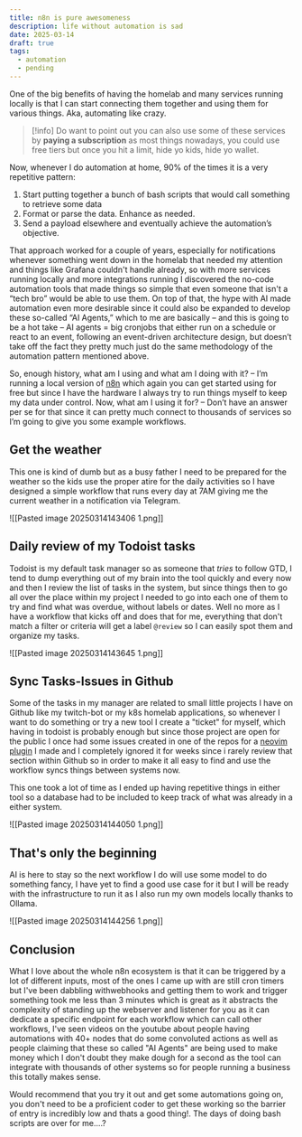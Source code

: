 ```yaml
---
title: n8n is pure awesomeness
description: life without automation is sad
date: 2025-03-14
draft: true
tags:
  - automation
  - pending
---
```

One of the big benefits of having the homelab and many services running locally is that I can start connecting them together and using them for various things. Aka, automating like crazy.

> [!info] Do want to point out you can also use some of these services by **paying a subscription** as most things nowadays, you could use free tiers but once you hit a limit, hide yo kids, hide yo wallet.

Now, whenever I do automation at home, 90% of the times it is a very repetitive pattern:
1. Start putting together a bunch of bash scripts that would call something to retrieve some data
2. Format or parse the data. Enhance as needed. 
3. Send a payload elsewhere and eventually achieve the automation’s objective.

That approach worked for a couple of years, especially for notifications whenever something went down in the homelab that needed my attention and things like Grafana couldn't handle already, so with more services running locally and more integrations running I discovered the no-code automation tools that made things so simple that even someone that isn't a “tech bro” would be able to use them. On top of that, the hype with AI made automation even more desirable since it could also be expanded to develop these so-called “AI Agents,” which to me are basically – and this is going to be a hot take – AI agents = big cronjobs that either run on a schedule or react to an event, following an event-driven architecture design, but doesn’t take off the fact they pretty much just do the same methodology of the automation pattern mentioned above.

So, enough history, what am I using and what am I doing with it? – I’m running a local version of [n8n](https://n8n.io/) which again you can get started using for free but since I have the hardware I always try to run things myself to keep my data under control. Now, what am I using it for? – Don’t have an answer per se for that since it can pretty much connect to thousands of services so I’m going to give you some example workflows.
️
## Get the weather
This one is kind of dumb but as a busy father I need to be prepared for the weather so the kids use the proper atire for the daily activities so I have designed a simple workflow that runs every day at 7AM giving me the current weather in a notification via Telegram.

![[Pasted image 20250314143406 1.png]]

## Daily review of my Todoist tasks
Todoist is my default task manager so as someone that *tries* to follow GTD, I tend to dump everything out of my brain into the tool quickly and every now and then I review the list of tasks in the system, but since things then to go all over the place within my project I needed to go into each one of them to try and find what was overdue, without labels or dates. Well no more as I have a workflow that kicks off and does that for me, everything that don't match a filter or criteria will get a label `@review` so I can easily spot them and organize my tasks.

![[Pasted image 20250314143645 1.png]]

## Sync Tasks-Issues in Github
Some of the tasks in my manager are related to small little projects I have on Github like my twitch-bot or my k8s homelab applications, so whenever I want to do something or try a new tool I create a "ticket" for myself, which having in todoist is probably enough but since those project are open for the public I once had some issues created in one of the repos for a [neovim plugin](https://mvaldes.dev/projects/terraform-nvim) I made and I completely ignored it for weeks since i rarely review that section within Github so in order to make it all easy to find and use the workflow syncs things between systems now.

This one took a lot of time as I ended up having repetitive things in either tool so a database had to be included to keep track of what was already in a either system.

![[Pasted image 20250314144050 1.png]]

## That's only the beginning
AI is here to stay so the next workflow I do will use some model to do something fancy, I have yet to find a good use case for it but I will be ready with the infrastructure to run it as I also run my own models locally thanks to Ollama.

![[Pasted image 20250314144256 1.png]]

## Conclusion
What I love about the whole n8n ecosystem is that it can be triggered by a lot of different inputs, most of the ones I came up with are still cron timers but I've been dabbling withwebhooks and getting them to work and trigger something took me less than 3 minutes which is great as it abstracts the complexity of standing up the webserver and listener for you as it can dedicate a specific endpoint for each workflow which can call other workflows, I've seen videos on the youtube about people having automations with 40+ nodes that do some convoluted actions as well as people claiming that these so called "AI Agents" are being used to make money which I don't doubt  they make dough for a second as the tool can integrate with thousands of other systems so for people running a business this totally makes sense.

Would recommend that you try it out and get some automations going on, you don't need to be a proficient coder to get these working so the barrier of entry is incredibly low and thats a good thing!.
The days of doing bash scripts are over for me....?

